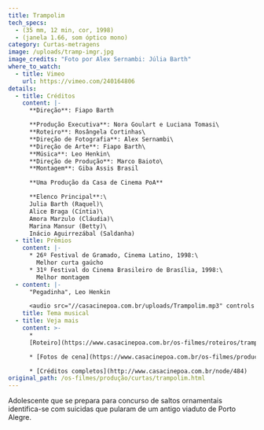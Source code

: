 ```yaml
---
title: Trampolim
tech_specs:
  - (35 mm, 12 min, cor, 1998)
  - (janela 1.66, som óptico mono)
category: Curtas-metragens
image: /uploads/tramp-imgr.jpg
image_credits: "Foto por Alex Sernambi: Júlia Barth"
where_to_watch:
  - title: Vimeo
    url: https://vimeo.com/240164806
details:
  - title: Créditos
    content: |-
      **Direção**: Fiapo Barth

      **Produção Executiva**: Nora Goulart e Luciana Tomasi\
      **Roteiro**: Rosângela Cortinhas\
      **Direção de Fotografia**: Alex Sernambi\
      **Direção de Arte**: Fiapo Barth\
      **Música**: Leo Henkin\
      **Direção de Produção**: Marco Baioto\
      **Montagem**: Giba Assis Brasil

      **Uma Produção da Casa de Cinema PoA**

      **Elenco Principal**:\
      Julia Barth (Raquel)\
      Alice Braga (Cíntia)\
      Amora Marzulo (Cláudia)\
      Marina Mansur (Betty)\
      Inácio Aguirrezábal (Saldanha)
  - title: Prêmios
    content: |-
      * 26º Festival de Gramado, Cinema Latino, 1998:\
        Melhor curta gaúcho
      * 31º Festival do Cinema Brasileiro de Brasília, 1998:\
        Melhor montagem
  - content: |-
      "Pegadinha", Leo Henkin

      <audio src="//casacinepoa.com.br/uploads/Trampolim.mp3" controls />
    title: Tema musical
  - title: Veja mais
    content: >-
      *
      [Roteiro](https://www.casacinepoa.com.br/os-filmes/roteiros/trampolim.html)

      * [Fotos de cena](https://www.casacinepoa.com.br/os-filmes/produção/curtas/trampolim/fotos-de-cena.html)[](/uploads/Trampolim.mp3)

      * [Créditos completos](http://www.casacinepoa.com.br/node/484)
original_path: /os-filmes/produção/curtas/trampolim.html
---
```

Adolescente que se prepara para concurso de saltos ornamentais identifica-se com suicidas que pularam de um antigo viaduto de Porto Alegre.
